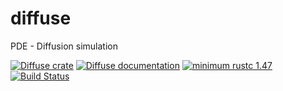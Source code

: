 # diffuse
PDE - Diffusion simulation

<!-- [![Diffuse documentation](https://docs.rs/diffuse/badge.svg)](https://docs.rs/diffuse) -->
[![Diffuse crate](https://img.shields.io/crates/v/diffuse.svg)](https://crates.io/crates/diffuse)
[![Diffuse documentation](https://docs.rs/diffuse/badge.svg)](https://freddywordingham.github.io/diffuse/index.html)
[![minimum rustc 1.47](https://img.shields.io/badge/rustc-1.47+-red.svg)](https://www.rust-lang.org/)
[![Build Status](https://travis-ci.org/FreddyWordingham/arctk.svg?branch=master)](https://travis-ci.org/FreddyWordingham/arctk)
